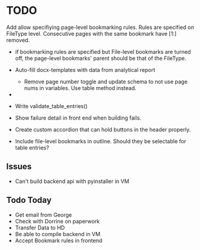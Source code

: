 # TODO

Add allow specifiying page-level bookmarking rules. Rules are specified on FileType level. Consecutive pages with the same bookmark have [1:] removed.

- if bookmarking rules are specified but File-level bookmarks are turned off, the page-level bookmarks' parent should be that of the FileType.
- Auto-fill docx-templates with data from analytical report

  - Remove page number toggle and update schema to not use page nums in variables. Use table method instead.
- 
- Write validate_table_entries()
- Show failure detail in front end when building fails.
- Create custom accordion that can hold buttons in the header properly.
- Include file-level bookmarks in outline. Should they be selectable for table entries?

## Issues

- Can't build backend api with pyinstaller in VM

## Todo Today

- Get email from George
- Check with Dorrine on paperwork
- Transfer Data to HD
- Be able to compile backend in VM
- Accept Bookmark rules in frontend
